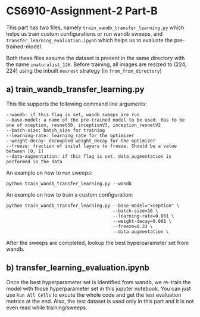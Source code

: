 # CS6910-Assignment-2 Part-B

This part has two files, namely ```train_wandb_transfer_learning.py``` which helps us train custom configurations or run wandb sweeps, and ```transfer_learning_evaluation.ipynb``` which helps us to evaluate the pre-trained-model. 

Both these files assume the dataset is present in the same directory with the name ```inaturalist_12K```. Before training, all images are resized to (224, 224) using the inbuilt ```nearest``` strategy (in ```from_from_directory```)

## a) train_wandb_transfer_learning.py
This file supports the following command line arguments:

```
--wandb: if this flag is set, wandb sweeps are run
--base-model: a name of the pre-trained model to be used. Has to be one of xception, resnet50, inceptionV3, inception_resnetV2
--batch-size: batch_size for training
--learning-rate: learning_rate for the optimizer
--weight-decay: decoupled weight_decay for the optimizer
--freeze: fraction of inital layers to freeze. Should be a value between [0, 1]
--data-augmentation: if this flag is set, data_augmentation is performed in the data 
```
An example on how to run sweeps:
```
python train_wandb_transfer_learning.py --wandb
```

An example on how to train a custom configuration:
```
python train_wandb_transfer_learning.py --base-model="xception" \ 
                                        --batch-size=16 \
                                        --learning-rate=0.001 \
                                        --weight-decay=0.001 \
                                        --freeze=0.33 \
                                        --data-augmentation \
```
After the sweeps are completed, lookup the best hyperparameter set from wandb.

## b) transfer_learning_evaluation.ipynb
Once the best hyperparameter set is identified from wandb, we re-train the model with those hyperparameter set in this juputer notebook. You can just use ```Run All Cells``` to excute the whole code and get the test evaluation metrics at the end. Also, the test dataset is used only in this part and it is not even read while training/sweeps.

